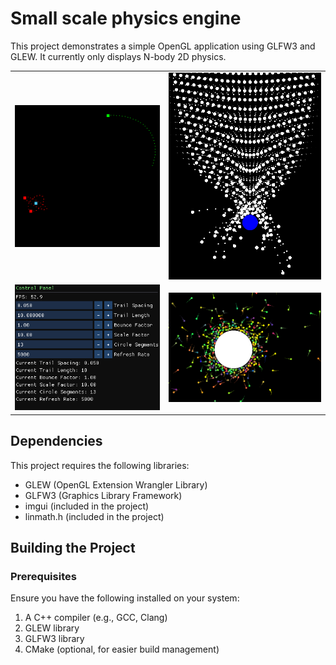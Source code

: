 # Small scale physics engine
This project demonstrates a simple OpenGL application using GLFW3 and GLEW. It currently only displays N-body 2D physics.
<table>
  <tr>
    <td>
      <img src="img/9p6IdO0.png" alt="First Image" title="small orbit" />
    </td>
    <td>
      <img src="img/big_collision.png" alt="Second Image" title="big collision with a massive body" />
    </td>
  </tr>
  <tr>
    <td>
      <img src="img/controlpan.png" alt="First Image" title="small orbit" />
    </td>
    <td>
      <img src="img/bigguy.png" alt="Second Image" title="big collision with a massive body" />
    </td>
  </tr>
</table>

## Dependencies

This project requires the following libraries:

- GLEW (OpenGL Extension Wrangler Library)
- GLFW3 (Graphics Library Framework)
- imgui (included in the project)
- linmath.h (included in the project)

## Building the Project

### Prerequisites

Ensure you have the following installed on your system:

1. A C++ compiler (e.g., GCC, Clang)
2. GLEW library
3. GLFW3 library
4. CMake (optional, for easier build management)
